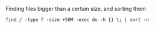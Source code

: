 Finding files bigger than a certain size, and sorting them

    find / -type f -size +50M -exec du -h {} \; | sort -n
